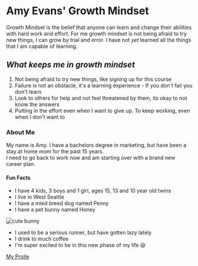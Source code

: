 # Amy Evans' Growth Mindset

Growth Mindset is the belief that anyone can learn and change their abilities with hard work and effort.
For me growth mindset is not being afraid to try new things, I can grow by trial and error.  I have not *yet* learned all the things that I am capable of learning.

## ***What keeps me in growth mindset***
1.  Not being afraid to try new things, like signing up for this course
2.  Failure is not an obstacle, it's a learning experience - If you don't fail you don't learn 
3.  Look to others for help and not feel threatened by them, its okay to not know the answers
4.  Putting in the effort even when I want to give up. To keep working, even when I don't want to

### About Me

My name is Amy.  I have a bachelors degree in marketing, but have been a stay at home mom for the past 15 years.  
I need to go back to work now and am starting over with a brand new career plan. 

#### Fun Facts
- I have 4 kids, 3 boys and 1 girl, ages 15, 13 and 10 year old twins 
- I live in West Seattle
- I have a mied breed dog named Penny
- I have a pet bunny named Honey

![cute bunny](https://upload.wikimedia.org/wikipedia/commons/0/01/Bunny_in_box.jpg)
- I used to be a serious runner, but have gotten lazy lately
- I drink to much coffee
- I'm super excited to be in this new phase of my life :smiley:

[My Proile](https://github.com/AmyE29)



